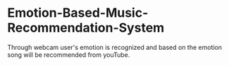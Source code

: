# Emotion-Based-Music-Recommendation-System
Through webcam user's emotion is recognized and based on the emotion song will be recommended from youTube.
